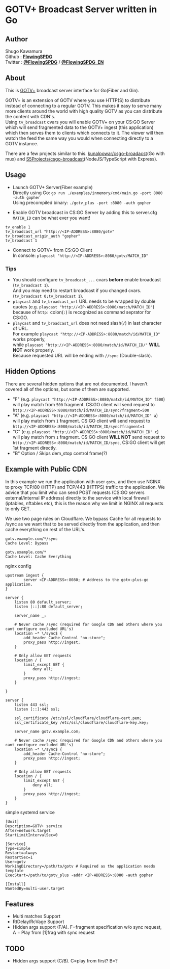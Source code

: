 # GOTV+ Broadcast Server written in Go  

## Author
Shugo Kawamura  
Github : [**FlowingSPDG**](http://github.com/FlowingSPDG)  
Twitter : [**@FlowingSPDG**](http://twitter.com/FlowingSPDG) / [**@FlowingSPDG_EN**](http://twitter.com/FlowingSPDG_EN)  

## About
This is [GOTV+](https://developer.valvesoftware.com/wiki/Counter-Strike:_Global_Offensive_Broadcast) broadcast server interface for Go(Fiber and Gin).  
  
GOTV+ is an extension of GOTV where you use HTTP(S) to distribute instead of connecting to a regular GOTV. This makes it easy to serve many more clients around the world with high quality GOTV as you can distribute the content with CDN's.  
Using `tv_broadcast` cvars you will enable GOTV+ on your CS:GO Server which will send fragmented data to the GOTV+ ingest (this application) which then serves them to clients which connects to it. The viewer will then watch the feed the same way you would when connecting directly to a GOTV instance.  
  
There are a few projects similar to this. [kunalpowar/csgo-broadacst](https://github.com/kunalpowar/csgo-broadcast)(Go with mux) and [S5Projects/csgo-broadcast](https://github.com/S5Projects/csgo-broadcast)(NodeJS/TypeScript with Express).  

## Usage
- Launch GOTV+ Server(Fiber example)  
Directly using Go: `go run ./examples/inmemory/cmd/main.go -port 8080 -auth gopher`  
Using precompiled binary: `./gotv_plus -port :8080 -auth gopher`  

- Enable GOTV broadcast in CS:GO Server by adding this to server.cfg  
`MATCH_ID` can be what ever you want!  
```
tv_enable 1
tv_broadcast_url "http://<IP-ADDRESS>:8080/gotv"
tv_broadcast_origin_auth "gopher"
tv_broadcast 1
```

- Connect to GOTV+ from CS:GO Client  
In console: `playcast "http://<IP-ADDRESS>:8080/gotv/MATCH_ID"`  

### Tips
- You should configure `tv_broadcast_...` cvars **before** enable broadcast (`tv_broadcast 1`).  
And you may need to restart broadcast if you changed cvars. (`tv_broadcast 0;tv_broadcast 1`).
- `playcast` and `tv_broadcast_url` URL needs to be wrapped by double quotes (e.g. `playcast "http://<IP-ADDRESS>:8080/match/MATCH_ID"`) because of `http:` colon(`:`) is recognized as command seprator for CS:GO.
- `playcast` and `tv_broadcast_url` does not need slash(`/`) in last character of URL.  
For example `playcast "http://<IP-ADDRESS>:8080/match/id/MATCH_ID"` works properly,  
while `playcast "http://<IP-ADDRESS>:8080/match/id/MATCH_ID/"` **WILL NOT** work properly.  
Because requested URL will be ending with `//sync` (Double-slash).

## Hidden Options
There are several hidden options that are not documented. I haven't covered all of the options, but some of them are supported.   
- "F" (e.g. `playcast "http://<IP-ADDRESS>:8080/match/id/MATCH_ID" f500`) will play match from `500` fragment. CS:GO client will send request to `http://<IP-ADDRESS>:8080/match/id/MATCH_ID/sync?fragment=500`
- "A" (e.g. `playcast "http://<IP-ADDRESS>:8080/match/id/MATCH_ID" a`) will play match from `1` fragment. CS:GO client will send request to `http://<IP-ADDRESS>:8080/match/id/MATCH_ID/sync?fragment=1`
- "C" (e.g. `playcast "http://<IP-ADDRESS>:8080/match/id/MATCH_ID" c`) will play match from `1` fragment. CS:GO client **WILL NOT** send request to `http://<IP-ADDRESS>:8080/match/id/MATCH_ID/sync`, CS:GO client will get 1st fragment directly.
- "B" Option / Skips dem_stop control frame(?)

## Example with Public CDN
In this example we run the application with user `gotv`, and then use NGINX to proxy TCP/80 (HTTP) and TCP/443 (HTTPS) traffic to the application. 
We advice that you limit who can send POST requests (CS:GO servers external/internal IP address) directly to the service with local firewall (iptables, nftables etc), this is the reason why we limit in NGINX all requests to only GET. 

We use two page rules on Cloudflare. We bypass Cache for all requests to /sync as we want that to be served directly from the application, and then cache everything on rest of the URL's. 

```
gotv.example.com/*/sync
Cache Level: Bypass

gotv.example.com/*
Cache Level: Cache Everything
```

nginx config
```
upstream ingest {
        server <IP-ADDRESS>:8080; # Address to the gotv-plus-go application.
}

server {
	listen 80 default_server;
	listen [::]:80 default_server;

	server_name _;

	# Never cache /sync (required for Google CDN and others where you cant configure excluded URL's)
	location ~* \/sync$ {
		add_header Cache-Control "no-store";
		proxy_pass http://ingest;
	}

	# Only allow GET requests
	location / {
		limit_except GET {
			deny all;
		}
		proxy_pass http://ingest;
	}

}

server {
	listen 443 ssl;
	listen [::]:443 ssl;

	ssl_certificate /etc/ssl/cloudflare/cloudflare-cert.pem;
	ssl_certificate_key /etc/ssl/cloudflare/cloudflare-key.key;

	server_name gotv.example.com;

	# Never cache /sync (required for Google CDN and others where you cant configure excluded URL's)
	location ~* \/sync$ {
		add_header Cache-Control "no-store";
		proxy_pass http://ingest;
	}

	# Only allow GET requests
	location / {
		limit_except GET {
			deny all;
		}
		proxy_pass http://ingest;
	}
}
```

simple systemd service
```
[Unit]
Description=GOTV+ service
After=network.target
StartLimitIntervalSec=0

[Service]
Type=simple
Restart=always
RestartSec=1
User=gotv
WorkingDirectory=/path/to/gotv # Required as the application needs template
ExecStart=/path/to/gotv_plus -addr <IP-ADDRESS>:8080 -auth gopher

[Install]
WantedBy=multi-user.target
```

## Features
- Multi matches Support
- RtDelay/RcVage Support
- Hidden args support (F/A). F=fragment specification w/o sync request,  A = Play from [1]frag with sync request

## TODO
- Hidden args support (C/B). C=play from first? B=?
